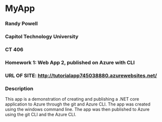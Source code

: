 # MyApp
### Randy Powell
### Capitol Technology University
### CT 406
### Homework 1: Web App 2, published on Azure with CLI
### URL OF SITE: http://tutorialapp745038880.azurewebsites.net/

### Description
This app is a demonstration of creating and publishing a .NET core application to Azure through the git and Azure CLI.
The app was created using the windows command line. The app was then published to Azure using the git CLI and the Azure CLI.
